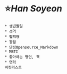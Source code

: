 # :star:*Han Soyeon* 
    * 생년월일
    * 성격
    * 혈액형
    * 장점
    * 단점Opensource_Markdown
    * MBTI
    * 좋아하는 명언, 책
    * 연혁
    버킷리스트
